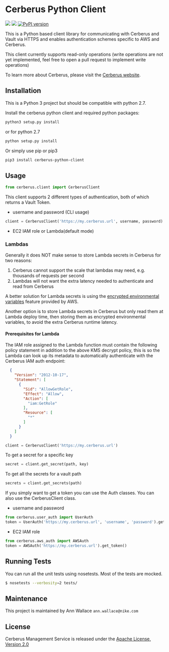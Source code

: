 # Cerberus Python Client

[![][travis img]][travis]
[![][license img]][license]
[![PyPI version](https://badge.fury.io/py/cerberus-python-client.svg)](https://badge.fury.io/py/cerberus-python-client)

This is a Python based client library for communicating with Cerberus and Vault via HTTPS and enables authentication schemes specific
to AWS and Cerberus.

This client currently supports read-only operations (write operations are not yet implemented, feel free to open a
pull request to implement write operations)

To learn more about Cerberus, please visit the [Cerberus website](http://engineering.nike.com/cerberus/).

## Installation
This is a Python 3 project but should be compatible with python 2.7.

Install the cerberus python client and required python packages:
```bash
python3 setup.py install
```
or for python 2.7
```bash
python setup.py install
```

Or simply use pip or pip3
```bash
pip3 install cerberus-python-client
```

## Usage

```python
from cerberus.client import CerberusClient
```
This client supports 2 different types of authentication, both of which returns a Vault Token.

* username and password (CLI usage)
```python
client = CerberusClient('https://my.cerberus.url', username, password)
```

* EC2 IAM role or Lambda(default mode)

### Lambdas

Generally it does NOT make sense to store Lambda secrets in Cerberus for two reasons:

1. Cerberus cannot support the scale that lambdas may need, e.g. thousands of requests per second
1. Lambdas will not want the extra latency needed to authenticate and read from Cerberus

A better solution for Lambda secrets is using the [encrypted environmental variables](http://docs.aws.amazon.com/lambda/latest/dg/env_variables.html) 
feature provided by AWS.

Another option is to store Lambda secrets in Cerberus but only read them at Lambda deploy time, then storing them as encrypted 
environmental variables, to avoid the extra Cerberus runtime latency.

#### Prerequisites for Lambda

The IAM role assigned to the Lambda function must contain the following policy statement in addition to the above KMS decrypt policy, this is so the Lambda can look up its metadata to automatically authenticate with the Cerberus IAM auth endpoint:

```json
  {
    "Version": "2012-10-17",
    "Statement": [
      {
        "Sid": "AllowGetRole",
        "Effect": "Allow",
        "Action": [
          "iam:GetRole"
        ],
        "Resource": [
          "*"
        ]
      }
    ]
  }
```

```python
client = CerberusClient('https://my.cerberus.url')
```

To get a secret for a specific key
```python
secret = client.get_secret(path, key)
```

To get all the secrets for a vault path
```python
secrets = client.get_secrets(path)
```

If you simply want to get a token you can use the Auth classes.
You can also use the CerberusClient class.

* username and password
```python
from cerberus.user_auth import UserAuth
token = UserAuth('https://my.cerberus.url', 'username', 'password').get_token()'
```

* EC2 IAM role
```python
from cerberus.aws_auth import AWSAuth
token = AWSAuth('https://my.cerberus.url').get_token()
```

## Running Tests

You can run all the unit tests using nosetests. Most of the tests are mocked.

```bash
$ nosetests --verbosity=2 tests/
```

## Maintenance
This project is maintained by Ann Wallace `ann.wallace@nike.com`

## License

Cerberus Management Service is released under the [Apache License, Version 2.0](http://www.apache.org/licenses/LICENSE-2.0)

[travis]:https://travis-ci.org/Nike-Inc/cerberus-management-service
[travis img]:https://api.travis-ci.org/Nike-Inc/cerberus-management-service.svg?branch=master

[license]:LICENSE.txt
[license img]:https://img.shields.io/badge/License-Apache%202-blue.svg
